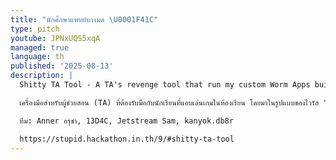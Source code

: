 ```yaml
---
title: "นักศึกษาแพทย์บางมด \U0001F41C"
type: pitch
youtube: JPNxUQS5xqA
managed: true
language: th
published: '2025-08-13'
description: |
  Shitty TA Tool - A TA's revenge tool that run my custom Worm Apps built to confuse and/or distract students who won't stop playing roblox in classroom

  เครื่องมือสำหรับผู้ช่วยสอน (TA) ที่ต้องรับมือกับนักเรียนที่แอบเล่นเกมในห้องเรียน โดยมาในรูปแบบของไวรัส "แม่มึง" ที่ถูกออกแบบมาอย่างแยบยล เมื่อนักเรียนพยายามเปิดเกม โปรแกรมจะทำงานทันทีด้วยการส่งเสียงเตือนอาจารย์ดังลั่น, ทำให้หน้าจอกะพริบอย่างรุนแรง, และทำการโหลดรูปภาพจำนวนมากลงเครื่องจนคอมพิวเตอร์ค้างและใช้งานต่อไม่ได้ เป็นการแก้ปัญหาเด็กติดเกมด้วยวิธีที่เด็ดขาดและน่าจดจำ

  ทีม: Anner อรุชา, 13D4C, Jetstream Sam, kanyok.db8r

  https://stupid.hackathon.in.th/9/#shitty-ta-tool
---
```

